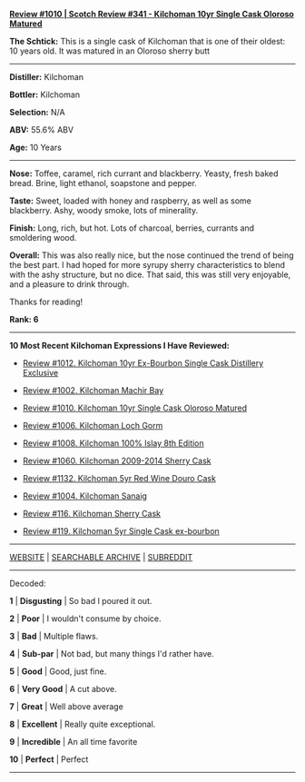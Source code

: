 
[**Review #1010 | Scotch Review #341 - Kilchoman 10yr Single Cask Oloroso Matured**]( https://t8ke.review/review-1010-kilchoman-10yr-single-cask-oloroso/)

**The Schtick:** This is a single cask of Kilchoman that is one of their oldest: 10 years old. It was matured in an Oloroso sherry butt

-----

**Distiller:** Kilchoman

**Bottler:** Kilchoman

**Selection:** N/A

**ABV:** 55.6% ABV

**Age:** 10 Years 

-----

**Nose:**  Toffee, caramel, rich currant and blackberry. Yeasty, fresh baked bread. Brine, light ethanol, soapstone and pepper.   

**Taste:** Sweet, loaded with honey and raspberry, as well as some blackberry. Ashy, woody smoke, lots of minerality. 

**Finish:** Long, rich, but hot. Lots of charcoal, berries, currants and smoldering wood. 

**Overall:** This was also really nice, but the nose continued the trend of being the best part. I had hoped for more syrupy sherry characteristics to blend with the ashy structure, but no dice. That said, this was still very enjoyable, and a pleasure to drink through. 

Thanks for reading!

**Rank: 6**

----- 

**10 Most Recent Kilchoman Expressions I Have Reviewed:** 

- [Review #1012. Kilchoman 10yr Ex-Bourbon Single Cask Distillery Exclusive]( https://t8ke.review/review-1012-kilchoman-10yr-ex-bourbon-single-cask-distillery-exclusive/) 

- [Review #1002. Kilchoman Machir Bay]( https://t8ke.review/review-1002-kilchoman-machir-bay-rays-wine-and-spirits-selection/) 

- [Review #1010. Kilchoman 10yr Single Cask Oloroso Matured]( https://t8ke.review/review-1010-kilchoman-10yr-single-cask-oloroso/) 

- [Review #1006. Kilchoman Loch Gorm]( https://t8ke.review/review-1006-kilchoman-loch-gorm/) 

- [Review #1008. Kilchoman 100% Islay 8th Edition]( https://t8ke.review/review-1008-kilchoman-100-islay-8th-edition/) 

- [Review #1060. Kilchoman 2009-2014 Sherry Cask]( https://t8ke.review/review-1060-kilchoman-2009-sherry-cask/) 

- [Review #1132. Kilchoman 5yr Red Wine Douro Cask]( https://t8ke.review/review-1132-kilchoman-5yr-red-wine-douro-cask/) 

- [Review #1004. Kilchoman Sanaig]( https://t8ke.review/review-1004-kilchoman-sanaig/) 

- [Review #116. Kilchoman Sherry Cask]( https://t8ke.review/review-116-kilchoman-sherry-cask/) 

- [Review #119. Kilchoman 5yr Single Cask ex-bourbon]( https://t8ke.review/review-119-kilchoman-5yr-ex-bourbon/) 

-----

[WEBSITE](https://t8ke.review) | [SEARCHABLE ARCHIVE](https://t8ke.review/review-archive/) | [SUBREDDIT](https://reddit.com/r/t8kereviews)

-----

Decoded:

**1** | **Disgusting** | So bad I poured it out.

**2** | **Poor** | I wouldn't consume by choice.

**3** | **Bad** | Multiple flaws.

**4** | **Sub-par** | Not bad, but many things I'd rather have.

**5** | **Good** | Good, just fine.

**6** | **Very Good** | A cut above.

**7** | **Great** | Well above average

**8** | **Excellent** | Really quite exceptional.

**9** | **Incredible** | An all time favorite

**10** | **Perfect** | Perfect

----

